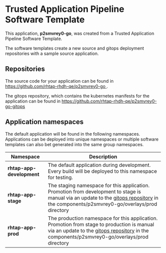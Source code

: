 # Trusted Application Pipeline Software Template

This application, **p2smvrey0-go**, was created from a Trusted Application Pipeline Software Template.

The software templates create a new source and gitops deployment repositories with a sample source application. 

## Repositories

The source code for your application can be found in [https://github.com/rhtap-rhdh-qe/p2smvrey0-go ](https://github.com/rhtap-rhdh-qe/p2smvrey0-go ).
 
The gitops repository, which contains the kubernetes manifests for the application can be found in 
[https://github.com/rhtap-rhdh-qe/p2smvrey0-go-gitops ](https://github.com/rhtap-rhdh-qe/p2smvrey0-go-gitops ) 

## Application namespaces 

The default application will be found in the following namespaces. Applications can be deployed into unique namespaces or multiple software templates can also bet generated into the same group namespaces.  

|  Namespace   |  Description   |  
| -------- | -------- |   
| **rhtap-app-development** | The default application during development. Every build will be deployed to this namespace for testing. | 
| **rhtap-app-stage** | The staging namespace for this application. Promotion from development to stage is manual via an update to the [gitops repository](https://github.com/rhtap-rhdh-qe/p2smvrey0-go-gitops ) in the components/p2smvrey0-go/overlays/prod directory |  
| **rhtap-app-prod** | The production namespace for this application. Promotion from stage to production is manual via an update to the [gitops repository](https://github.com/rhtap-rhdh-qe/p2smvrey0-go-gitops ) in the components/p2smvrey0-go/overlays/prod directory | 